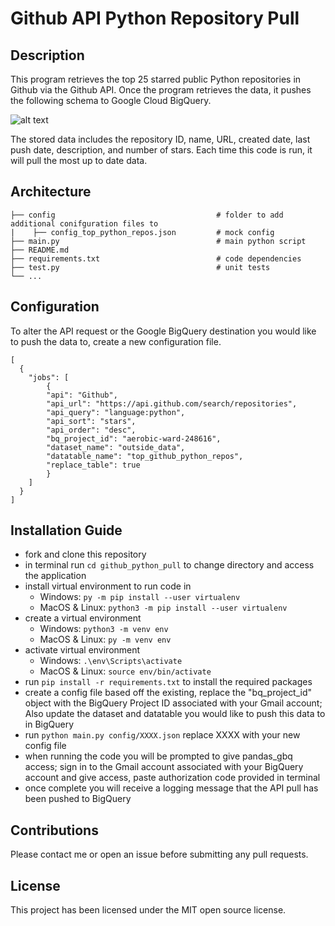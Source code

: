 # Github API Python Repository Pull

## Description
This program retrieves the top 25 starred public Python repositories in Github via the Github API. Once the program retrieves the data, it pushes the following schema to Google Cloud BigQuery.

![alt text](https://i.imgur.com/r97X6bG.png)

The stored data includes the repository ID, name, URL, created date, last push date, description, and number of stars.
Each time this code is run, it will pull the most up to date data.


## Architecture
    ├── config                                    # folder to add additional conifguration files to
    |    ├── config_top_python_repos.json         # mock config  
    ├── main.py                                   # main python script
    ├── README.md                                                                
    ├── requirements.txt                          # code dependencies
    ├── test.py                                   # unit tests  
    └── ...

## Configuration 
To alter the API request or the Google BigQuery destination you would like to push the data to, create a new configuration file. 
```
[
  {
    "jobs": [
        {
        "api": "Github",
        "api_url": "https://api.github.com/search/repositories",
        "api_query": "language:python",
        "api_sort": "stars",
        "api_order": "desc",
        "bq_project_id": "aerobic-ward-248616",
        "dataset_name": "outside_data",
        "datatable_name": "top_github_python_repos",
        "replace_table": true
        }
    ]
  }
]
```
    
## Installation Guide
* fork and clone this repository
* in terminal run `cd github_python_pull` to change directory and access the application
* install virtual environment to run code in 
    * Windows: `py -m pip install --user virtualenv`
    * MacOS & Linux: `python3 -m pip install --user virtualenv`
* create a virtual environment
    * Windows: `python3 -m venv env`
    * MacOS & Linux: `py -m venv env`
 * activate virtual environment
    * Windows: `.\env\Scripts\activate`
    * MacOS & Linux: `source env/bin/activate`
* run `pip install -r requirements.txt` to install the required packages
* create a config file based off the existing, replace the "bq_project_id" object with the BigQuery Project ID associated with your Gmail account; Also update the dataset and datatable you would like to push this data to in BigQuery
* run `python main.py config/XXXX.json` replace XXXX with your new config file
* when running the code you will be prompted to give pandas_gbq access; sign in to the Gmail account associated with your BigQuery account and give access, paste authorization code provided in terminal
* once complete you will receive a logging message that the API pull has been pushed to BigQuery

## Contributions
Please contact me or open an issue before submitting any pull requests.

## License
This project has been licensed under the MIT open source license.
